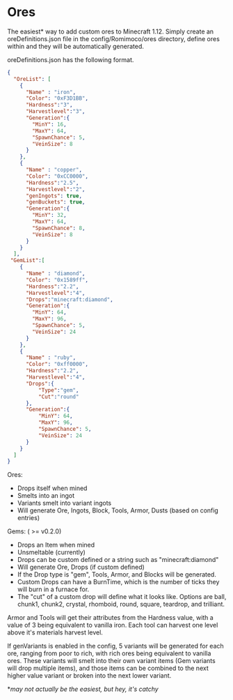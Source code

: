 # Ores

The easiest* way to add custom ores to Minecraft 1.12.  Simply create an oreDefinitions.json file in the config/Romimoco/ores directory, define ores within and they will be automatically generated.

oreDefinitions.json has the following format.
```json
{
  "OreList": [
    {
      "Name" : "iron",
      "Color": "0xF3D1BB",
      "Hardness":"3",
      "Harvestlevel":"3",
      "Generation":{
        "MinY": 16,
        "MaxY": 64,
        "SpawnChance": 5,
        "VeinSize": 8
      }
    },
    {
      "Name" : "copper",
      "Color": "0xCC0000",
      "Hardness":"2.5",
      "Harvestlevel":"2",
      "genIngots": true,
      "genBuckets": true,
      "Generation":{
        "MinY": 32,
        "MaxY": 64,
        "SpawnChance": 8,
        "VeinSize": 8
      }
    }
  ],
 "GemList":[
    {
      "Name" : "diamond",
      "Color": "0x1589ff",
      "Hardness":"2.2",
      "Harvestlevel":"4",
      "Drops":"minecraft:diamond",
      "Generation":{
        "MinY": 64,
        "MaxY": 96,
        "SpawnChance": 5,
        "VeinSize": 24
      }
    },
    {
      "Name" : "ruby",
      "Color": "0xff0000",
      "Hardness":"2.2",
      "Harvestlevel":"4",
      "Drops":{
          "Type":"gem",
          "Cut":"round"
      },
      "Generation":{
          "MinY": 64,
          "MaxY": 96,
          "SpawnChance": 5,
          "VeinSize": 24
      }
    }
  ]
}
```

Ores:
  * Drops itself when mined
  * Smelts into an ingot
  * Variants smelt into variant ingots
  * Will generate Ore, Ingots, Block, Tools, Armor, Dusts (based on config entries)

Gems: ( >= v0.2.0)
  * Drops an Item when mined
  * Unsmeltable (currently)
  * Drops can be custom defined or a string such as "minecraft:diamond" 
  * Will generate Ore, Drops (if custom defined)
  * If the Drop type is "gem", Tools, Armor, and Blocks will be generated.
  * Custom Drops can have a BurnTime, which is the number of ticks they will burn in a furnace for. 
  * The "cut" of a custom drop will define what it looks like.  Options are ball, chunk1, chunk2, crystal, rhomboid, round, square, teardrop, and trilliant.


Armor and Tools will get their attributes from the Hardness value, with a value of 3 being equivalent to vanilla iron.
Each tool can harvest one level above it's materials harvest level.

If genVariants is enabled in the config, 5 variants will be generated for each ore, ranging from poor to rich, with rich ores being equivalent to vanilla ores.
These variants will smelt into their own variant items (Gem variants will drop multiple items), and those items can be combined to the next higher value variant or broken into the next lower variant.


**may not actually be the easiest, but hey, it's catchy*
